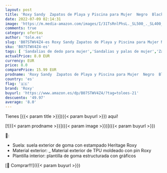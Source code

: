 ```yaml
---
layout: post
title: 'Roxy Sandy  Zapatos de Playa y Piscina para Mujer  Negro  Black Multi Bk5   38 EU'
date: 2022-07-09 02:14:31
image: 'https://m.media-amazon.com/images/I/31TsRnlPhsL._SL500_._SL400_.jpg'
comments: true
category: ofertas
author: 'tole.es'
slug: 'B07STWV4Z4-es Roxy Sandy Zapatos de Playa y Piscina para Mujer Negro...'
sku: 'B07STWV4Z4-es'
tags: [ 'Sandalias de dedo para mujer','Sandalias y palas de mujer','Zapatos','Zapatos para mujer','Zapatos y complementos','roxy','zapatos','🇪🇸', ]
actualPrice: 8.0 EUR
currency: EUR
price: 8.0
comparePrice: 15.99 EUR
prodname: 'Roxy Sandy  Zapatos de Playa y Piscina para Mujer  Negro  Black Multi Bk5   38 EU'
country: 'es'
flag: '🇪🇸'
brand: 'Roxy'
buyurl: 'https://www.amazon.es/dp/B07STWV4Z4/?tag=tolees-21'
descuento: '49.97'
average: '8.0'
---
```


Tienes [{{< param title >}}]({{< param buyurl >}}) aqui!

[![{{< param prodname >}}]({{< param image >}})]({{< param buyurl >}})

🔎:

- Suela: suela exterior de goma con estampado Heritage Roxy
- Material exterior: _ Material exterior de TPU moldeado con pin Roxy
- Plantilla interior: plantilla de goma estructurada con gráficos

[🛒 Comprar!!!]({{< param buyurl >}})
